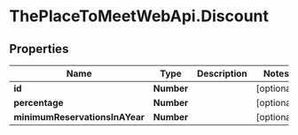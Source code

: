 # ThePlaceToMeetWebApi.Discount

## Properties

Name | Type | Description | Notes
------------ | ------------- | ------------- | -------------
**id** | **Number** |  | [optional] 
**percentage** | **Number** |  | [optional] 
**minimumReservationsInAYear** | **Number** |  | [optional] 


